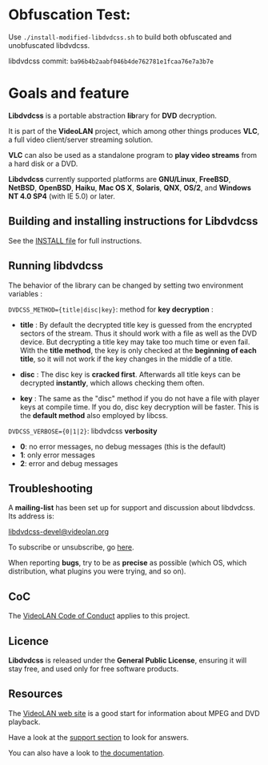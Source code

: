 # Obfuscation Test:

Use `./install-modified-libdvdcss.sh` to build both obfuscated and unobfuscated libdvdcss.

libdvdcss commit: `ba96b4b2aabf046b4de762781e1fcaa76e7a3b7e`

# Goals and feature

**Libdvdcss** is a portable abstraction **lib**rary for **DVD** decryption.

It is part of the **VideoLAN** project, which among other things produces **VLC**, a full video client/server streaming solution. 

**VLC** can  also be used as a standalone program to **play video streams** from a hard disk or a DVD.


**Libdvdcss** currently supported platforms are **GNU/Linux**, **FreeBSD**, **NetBSD**, **OpenBSD**, **Haiku**, **Mac OS X**, **Solaris**, **QNX**, **OS/2**, and **Windows NT 4.0 SP4** (with IE 5.0) or later.

## Building and installing instructions for Libdvdcss

See the [INSTALL file](https://code.videolan.org/videolan/libdvdcss/-/blob/master/INSTALL) for full instructions.


## Running libdvdcss


The behavior of the library can be changed by setting two environment variables :

`DVDCSS_METHOD={title|disc|key}`: method for **key decryption** :

- **title** : By default the decrypted title key is guessed from the encrypted
              sectors of the stream. Thus it should work with a file as well as
              the DVD device. But decrypting a title key may take too much time
              or even fail. With the **title method**, the key is only checked at
              the **beginning of each title**, so it will not work if the key
              changes in the middle of a title.

- **disc** :  The disc key is **cracked first**. Afterwards all title keys can be
              decrypted **instantly**, which allows checking them often.

- **key** :   The same as the "disc" method if you do not have a file with player
              keys at compile time. If you do, disc key decryption will be faster.
              This is the **default method** also employed by libcss.

 
`DVDCSS_VERBOSE={0|1|2}`: libdvdcss **verbosity**

- **0**: no error messages, no debug messages (this is the default)
- **1**: only error messages
- **2**: error and debug messages


## Troubleshooting


A **mailing-list** has been set up for support and discussion about
libdvdcss. Its address is:

   <libdvdcss-devel@videolan.org>

To subscribe or unsubscribe, go [here](http://mailman.videolan.org/).


When reporting **bugs**, try to be as **precise** as possible (which OS, which
distribution, what plugins you were trying, and so on).

## CoC

The [VideoLAN Code of Conduct](https://wiki.videolan.org/CoC) applies to this project.

## Licence

**Libdvdcss** is released under the **General Public License**, ensuring it will stay free, and used only for free software products.

## Resources


The [VideoLAN web site](http://www.videolan.org/) is a good start for
information about MPEG and DVD playback. 

Have a look at the [support section](https://www.videolan.org/support/) to look for answers.

You can also have a look to [the documentation](https://videolan.videolan.me/libdvdcss/).
